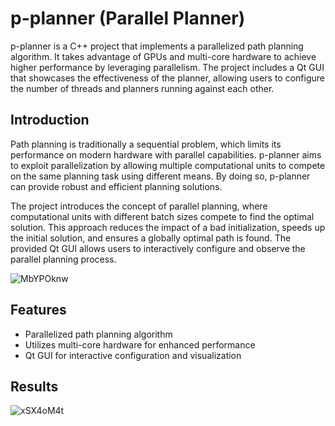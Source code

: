 # p-planner (Parallel Planner)

p-planner is a C++ project that implements a parallelized path planning algorithm. It takes advantage of GPUs and multi-core hardware to achieve higher performance by leveraging parallelism. The project includes a Qt GUI that showcases the effectiveness of the planner, allowing users to configure the number of threads and planners running against each other.

## Introduction

Path planning is traditionally a sequential problem, which limits its performance on modern hardware with parallel capabilities. p-planner aims to exploit parallelization by allowing multiple computational units to compete on the same planning task using different means. By doing so, p-planner can provide robust and efficient planning solutions.

The project introduces the concept of parallel planning, where computational units with different batch sizes compete to find the optimal solution. This approach reduces the impact of a bad initialization, speeds up the initial solution, and ensures a globally optimal path is found. The provided Qt GUI allows users to interactively configure and observe the parallel planning process.

![MbYPOknw](https://github.com/nicolazande/p-planner/assets/115359494/54b08e50-62f7-4b61-b97a-74bc19afe2ca)

## Features

- Parallelized path planning algorithm
- Utilizes multi-core hardware for enhanced performance
- Qt GUI for interactive configuration and visualization

## Results
![xSX4oM4t](https://github.com/nicolazande/p-planner/assets/115359494/17259d72-e31d-4218-8491-4a1ee3c31cf6)

   

